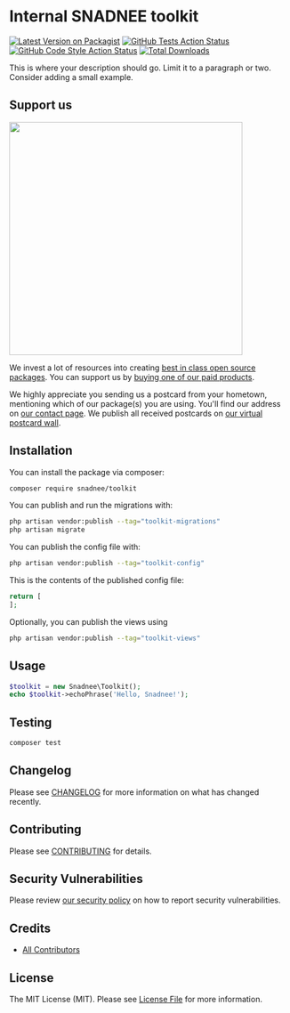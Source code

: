 # Internal SNADNEE toolkit

[![Latest Version on Packagist](https://img.shields.io/packagist/v/snadnee/toolkit.svg?style=flat-square)](https://packagist.org/packages/snadnee/toolkit)
[![GitHub Tests Action Status](https://img.shields.io/github/actions/workflow/status/snadnee/toolkit/run-tests.yml?branch=main&label=tests&style=flat-square)](https://github.com/snadnee/toolkit/actions?query=workflow%3Arun-tests+branch%3Amain)
[![GitHub Code Style Action Status](https://img.shields.io/github/actions/workflow/status/snadnee/toolkit/fix-php-code-style-issues.yml?branch=main&label=code%20style&style=flat-square)](https://github.com/snadnee/toolkit/actions?query=workflow%3A"Fix+PHP+code+style+issues"+branch%3Amain)
[![Total Downloads](https://img.shields.io/packagist/dt/snadnee/toolkit.svg?style=flat-square)](https://packagist.org/packages/snadnee/toolkit)

This is where your description should go. Limit it to a paragraph or two. Consider adding a small example.

## Support us

[<img src="https://github-ads.s3.eu-central-1.amazonaws.com/toolkit.jpg?t=1" width="419px" />](https://spatie.be/github-ad-click/toolkit)

We invest a lot of resources into creating [best in class open source packages](https://spatie.be/open-source). You can support us by [buying one of our paid products](https://spatie.be/open-source/support-us).

We highly appreciate you sending us a postcard from your hometown, mentioning which of our package(s) you are using. You'll find our address on [our contact page](https://spatie.be/about-us). We publish all received postcards on [our virtual postcard wall](https://spatie.be/open-source/postcards).

## Installation

You can install the package via composer:

```bash
composer require snadnee/toolkit
```

You can publish and run the migrations with:

```bash
php artisan vendor:publish --tag="toolkit-migrations"
php artisan migrate
```

You can publish the config file with:

```bash
php artisan vendor:publish --tag="toolkit-config"
```

This is the contents of the published config file:

```php
return [
];
```

Optionally, you can publish the views using

```bash
php artisan vendor:publish --tag="toolkit-views"
```

## Usage

```php
$toolkit = new Snadnee\Toolkit();
echo $toolkit->echoPhrase('Hello, Snadnee!');
```

## Testing

```bash
composer test
```

## Changelog

Please see [CHANGELOG](CHANGELOG.md) for more information on what has changed recently.

## Contributing

Please see [CONTRIBUTING](CONTRIBUTING.md) for details.

## Security Vulnerabilities

Please review [our security policy](../../security/policy) on how to report security vulnerabilities.

## Credits

- [All Contributors](../../contributors)

## License

The MIT License (MIT). Please see [License File](LICENSE.md) for more information.
